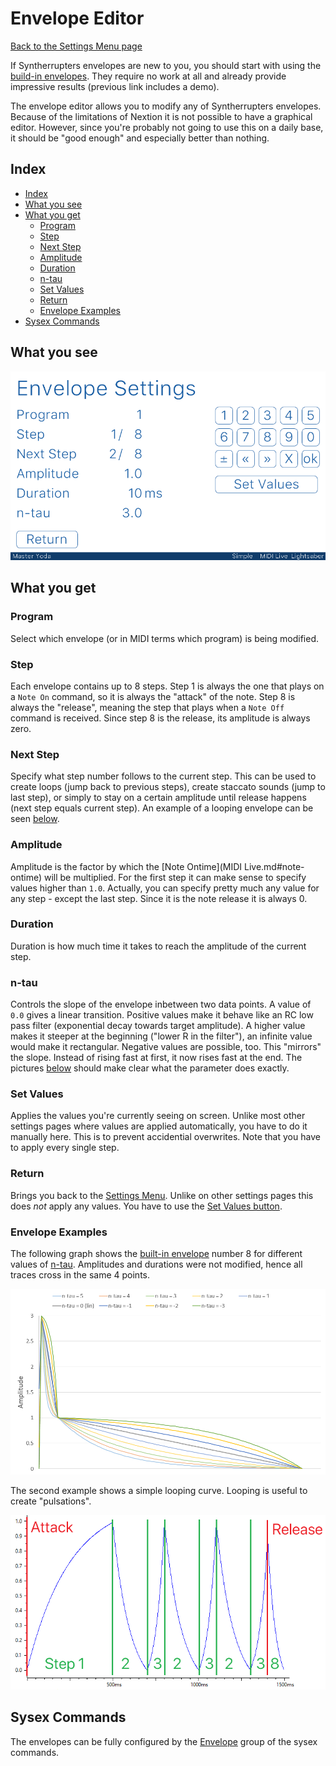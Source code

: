 # Envelope Editor

[Back to the Settings Menu page](Settings.md#readme)

If Syntherrupters envelopes are new to you, you should start with using the [build-in envelopes](/Documentation/Wiki/Envelopes.md#readme). They require no work at all and already provide impressive results (previous link includes a demo). 

The envelope editor allows you to modify any of Syntherrupters envelopes. Because of the limitations of Nextion it is not possible to have a graphical editor. However, since you're probably not going to use this on a daily base, it should be "good enough" and especially better than nothing.

## Index
* [Index](#index)
* [What you see](#what-you-see)
* [What you get](#what-you-get)
	* [Program](#program)
	* [Step](#step)
	* [Next Step](#next-step)
	* [Amplitude](#amplitude)
	* [Duration](#duration)
	* [n-tau](#n-tau)
	* [Set Values](#set-values)
	* [Return](#return)
	* [Envelope Examples](#envelope-examples)
* [Sysex Commands](#sysex-commands)
  
## What you see

![Envelope Editor](/Documentation/Pictures/UI/Envelope.png)

## What you get

### Program

Select which envelope (or in MIDI terms which program) is being modified. 

### Step

Each envelope contains up to 8 steps. Step 1 is always the one that plays on a `Note On` command, so it is always the "attack" of the note. Step 8 is always the "release", meaning the step that plays when a `Note Off` command is received. Since step 8 is the release, its amplitude is always zero.

### Next Step

Specify what step number follows to the current step. This can be used to create loops (jump back to previous steps), create staccato sounds (jump to last step), or simply to stay on a certain amplitude until release happens (next step equals current step). An example of a looping envelope can be seen [below](#envelope-examples).

### Amplitude

Amplitude is the factor by which the [Note Ontime](MIDI Live.md#note-ontime) will be multiplied. For the first step it can make sense to specify values higher than `1.0`. Actually, you can specify pretty much any value for any step - except the last step. Since it is the note release it is always 0.

### Duration

Duration is how much time it takes to reach the amplitude of the current step. 

### n-tau

Controls the slope of the envelope inbetween two data points. A value of `0.0` gives a linear transition. Positive values make it behave like an RC low pass filter (exponential decay towards target amplitude). A higher value makes it steeper at the beginning ("lower R in the filter"), an infinite value would make it rectangular. Negative values are possible, too. This "mirrors" the slope. Instead of rising fast at first, it now rises fast at the end. The pictures [below](#envelope-examples) should make clear what the parameter does exactly. 

### Set Values

Applies the values you're currently seeing on screen. Unlike most other settings pages where values are applied automatically, you have to do it manually here. This is to prevent accidential overwrites. Note that you have to apply every single step.

### Return

Brings you back to the [Settings Menu](Settings.md#readme). Unlike on other settings pages this does *not* apply any values. You have to use the [Set Values button](#set-values).

### Envelope Examples

The following graph shows the [built-in envelope](#todo) number 8 for different values of [n-tau](#n-tau). Amplitudes and durations were not modified, hence all traces cross in the same 4 points. 

![Envelope n-tau](/Documentation/Pictures/Envelope%20n-tau.png)

The second example shows a simple looping curve. Looping is useful to create "pulsations". 

![Envelope Looping](/Documentation/Pictures/Envelope%20Looping.png)

## Sysex Commands

The envelopes can be fully configured by the [Envelope](/Documentation/Wiki/Custom%20MIDI%20Commands.md#0x200-0x31f-envelope-settings) group of the sysex commands. 
